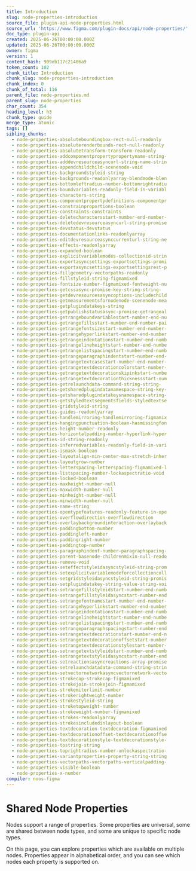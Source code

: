 ```yaml
---
title: Introduction
slug: node-properties-introduction
source_file: plugin-api-node-properties.html
source_url: 'https://www.figma.com/plugin-docs/api/node-properties/'
doc_type: plugin-api
created: 2025-06-26T00:00:00.000Z
updated: 2025-06-26T00:00:00.000Z
owner: figma
version: 1
content_hash: 909eb117c21406a9
token_count: 102
chunk_title: Introduction
chunk_slug: node-properties-introduction
chunk_index: 0
chunk_of_total: 116
parent_file: node-properties.md
parent_slug: node-properties
char_count: 354
heading_level: h3
chunk_type: guide
merge_type: atomic
tags: []
sibling_chunks:
  - node-properties-absoluteboundingbox-rect-null-readonly
  - node-properties-absoluterenderbounds-rect-null-readonly
  - node-properties-absolutetransform-transform-readonly
  - node-properties-addcomponentpropertypropertyname-string-
  - node-properties-adddevresourceasyncurl-string-name-strin
  - node-properties-appendchildchild-scenenode-void
  - node-properties-backgroundstyleid-string
  - node-properties-backgrounds-readonlyarray-blendmode-blen
  - node-properties-bottomleftradius-number-bottomrightradiu
  - node-properties-boundvariables-readonly-field-in-variabl
  - node-properties-characters-string
  - node-properties-componentpropertydefinitions-componentpr
  - node-properties-constrainproportions-boolean
  - node-properties-constraints-constraints
  - node-properties-deletecharactersstart-number-end-number-
  - node-properties-deletedevresourceasyncurl-string-promise
  - node-properties-devstatus-devstatus
  - node-properties-documentationlinks-readonlyarray
  - node-properties-editdevresourceasynccurrenturl-string-ne
  - node-properties-effects-readonlyarray
  - node-properties-expanded-boolean
  - node-properties-explicitvariablemodes-collectionid-strin
  - node-properties-exportasyncsettings-exportsettings-promi
  - node-properties-exportasyncsettings-exportsettingsrest-p
  - node-properties-fillgeometry-vectorpaths-readonly
  - node-properties-fillstyleid-string-figmamixed
  - node-properties-fontsize-number-figmamixed-fontweight-nu
  - node-properties-getcssasync-promise-key-string-string-
  - node-properties-getdevresourcesasyncoptions-includechild
  - node-properties-getmeasurementsfornodenode-scenenode-mea
  - node-properties-getplugindatakeys-string
  - node-properties-getpublishstatusasync-promise-getrangeal
  - node-properties-getrangeboundvariablestart-number-end-nu
  - node-properties-getrangefillsstart-number-end-number-pai
  - node-properties-getrangefontsizestart-number-end-number-
  - node-properties-getrangehyperlinkstart-number-end-number
  - node-properties-getrangeindentationstart-number-end-numb
  - node-properties-getrangelineheightstart-number-end-numbe
  - node-properties-getrangelistspacingstart-number-end-numb
  - node-properties-getrangeparagraphindentstart-number-end-
  - node-properties-getrangetextcasestart-number-end-number-
  - node-properties-getrangetextdecorationcolorstart-number-
  - node-properties-getrangetextdecorationskipinkstart-numbe
  - node-properties-getrangetextdecorationthicknessstart-num
  - node-properties-getrelaunchdata-command-string-string-
  - node-properties-getsharedplugindatanamespace-string-key-
  - node-properties-getsharedplugindatakeysnamespace-string-
  - node-properties-getstyledtextsegmentsfields-styledtextse
  - node-properties-gridstyleid-string
  - node-properties-guides-readonlyarray
  - node-properties-handlemirroring-handlemirroring-figmamix
  - node-properties-hangingpunctuation-boolean-hasmissingfon
  - node-properties-height-number-readonly
  - node-properties-horizontalpadding-number-hyperlink-hyper
  - node-properties-id-string-readonly
  - node-properties-inferredvariables-readonly-field-in-vari
  - node-properties-ismask-boolean
  - node-properties-layoutalign-min-center-max-stretch-inher
  - node-properties-layoutgrow-number
  - node-properties-letterspacing-letterspacing-figmamixed-l
  - node-properties-listspacing-number-lockaspectratio-void
  - node-properties-locked-boolean
  - node-properties-maxheight-number-null
  - node-properties-maxwidth-number-null
  - node-properties-minheight-number-null
  - node-properties-minwidth-number-null
  - node-properties-name-string
  - node-properties-opentypefeatures-readonly-feature-in-ope
  - node-properties-overflowdirection-overflowdirection
  - node-properties-overlaybackgroundinteraction-overlayback
  - node-properties-paddingbottom-number
  - node-properties-paddingleft-number
  - node-properties-paddingright-number
  - node-properties-paddingtop-number
  - node-properties-paragraphindent-number-paragraphspacing-
  - node-properties-parent-basenode-childrenmixin-null-reado
  - node-properties-remove-void
  - node-properties-seteffectstyleidasyncstyleid-string-prom
  - node-properties-setexplicitvariablemodeforcollectioncoll
  - node-properties-setgridstyleidasyncstyleid-string-promis
  - node-properties-setplugindatakey-string-value-string-voi
  - node-properties-setrangefillstyleidstart-number-end-numb
  - node-properties-setrangefillstyleidasyncstart-number-end
  - node-properties-setrangefontnamestart-number-end-number-
  - node-properties-setrangehyperlinkstart-number-end-number
  - node-properties-setrangeindentationstart-number-end-numb
  - node-properties-setrangelineheightstart-number-end-numbe
  - node-properties-setrangelistspacingstart-number-end-numb
  - node-properties-setrangeparagraphspacingstart-number-end
  - node-properties-setrangetextdecorationstart-number-end-n
  - node-properties-setrangetextdecorationoffsetstart-number
  - node-properties-setrangetextdecorationstylestart-number-
  - node-properties-setrangetextstyleidstart-number-end-numb
  - node-properties-setrangetextstyleidasyncstart-number-end
  - node-properties-setreactionsasyncreactions-array-promise
  - node-properties-setrelaunchdatadata-command-string-strin
  - node-properties-setvectornetworkasyncvectornetwork-vecto
  - node-properties-strokecap-strokecap-figmamixed
  - node-properties-strokejoin-strokejoin-figmamixed
  - node-properties-strokemiterlimit-number
  - node-properties-strokerightweight-number
  - node-properties-strokestyleid-string
  - node-properties-stroketopweight-number
  - node-properties-strokeweight-number-figmamixed
  - node-properties-strokes-readonlyarray
  - node-properties-strokesincludedinlayout-boolean
  - node-properties-textdecoration-textdecoration-figmamixed
  - node-properties-textdecorationoffset-textdecorationoffse
  - node-properties-textdecorationstyle-textdecorationstyle-
  - node-properties-tostring-string
  - node-properties-toprightradius-number-unlockaspectratio-
  - node-properties-variantproperties-property-string-string
  - node-properties-vectorpaths-vectorpaths-verticalpadding-
  - node-properties-visible-boolean
  - node-properties-x-number
compiler: noos-figma
---
```


# Shared Node Properties

Nodes support a range of properties. Some properties are universal, some are shared between node types, and some are unique to specific node types.

On this page, you can explore properties which are available on multiple nodes. Properties appear in alphabetical order, and you can see which nodes each property is supported on.
